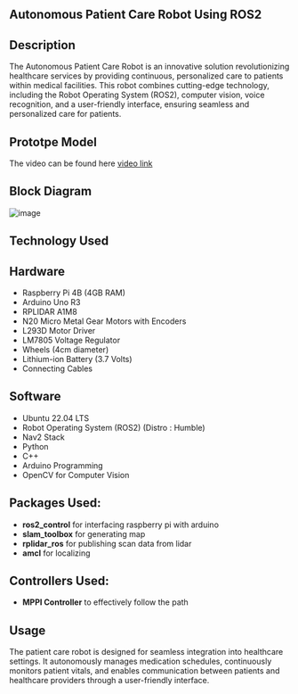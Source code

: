 ## Autonomous Patient Care Robot Using ROS2

## Description
The Autonomous Patient Care Robot is an innovative solution revolutionizing healthcare services by providing continuous, personalized care to patients within medical facilities. This robot combines cutting-edge technology, including the Robot Operating System (ROS2), computer vision, voice recognition, and a user-friendly interface, ensuring seamless and personalized care for patients.

## Prototpe Model
The video can be found here [video link](https://youtu.be/6Nv3aHWfnFs)

## Block Diagram
![image](https://github.com/vimalgrace/patient_care_robot/assets/91270314/699f8426-6bd6-45ff-8229-1c1935a640dc)

## Technology Used 

## Hardware
- Raspberry Pi 4B (4GB RAM)
- Arduino Uno R3
- RPLIDAR A1M8
- N20 Micro Metal Gear Motors with Encoders
- L293D Motor Driver
- LM7805 Voltage Regulator
- Wheels (4cm diameter)
- Lithium-ion Battery (3.7 Volts)
- Connecting Cables

## Software
- Ubuntu 22.04 LTS
- Robot Operating System (ROS2) (Distro : Humble)
- Nav2 Stack
- Python
- C++
- Arduino Programming
- OpenCV for Computer Vision
  
## Packages Used:
- **ros2_control** for interfacing raspberry pi with arduino
- **slam_toolbox** for generating map
- **rplidar_ros** for publishing scan data from lidar
- **amcl** for localizing

## Controllers Used:
- **MPPI Controller** to effectively follow the path

## Usage 
The patient care robot is designed for seamless integration into healthcare settings. It autonomously manages medication schedules, continuously monitors patient vitals, and enables communication between patients and healthcare providers through a user-friendly interface.




